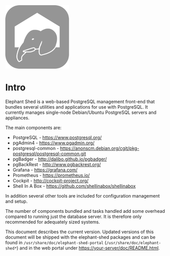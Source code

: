 <img src="portal/image/button_home.png" width="200">

# Intro
Elephant Shed is a web-based PostgreSQL management front-end that bundles
several utilities and applications for use with PostgreSQL. It currently
manages single-node Debian/Ubuntu PostgreSQL servers and appliances.

The main components are:

* PostgreSQL - <https://www.postgresql.org/>
* pgAdmin4 - <https://www.pgadmin.org/>
* postgresql-common - <https://anonscm.debian.org/cgit/pkg-postgresql/postgresql-common.git>
* pgBadger - <http://dalibo.github.io/pgbadger/>
* pgBackRest - <http://www.pgbackrest.org/>
* Grafana - <https://grafana.com/>
* Prometheus - <https://prometheus.io/>
* Cockpit - <http://cockpit-project.org/>
* Shell In A Box - <https://github.com/shellinabox/shellinabox>

In addition several other tools are included for configuration management and setup.

The number of components bundled and tasks handled add some overhead compared
to running just the database server. It is therefore only recommended for
adequately sized systems.

This document describes the current version.
Updated versions of this document will be shipped with the elephant-shed packages and can be found in `/usr/share/doc/elephant-shed-portal` (`/usr/share/doc/elephant-shed*`) and in the web portal under <https://your-server/doc/README.html>.